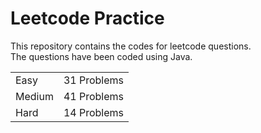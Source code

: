 # Leetcode Practice
This repository contains the codes for leetcode questions. <br>
The questions have been coded using Java. <br>
<table><tr><td>Easy</td><td>31 Problems</td></tr><tr><td>Medium</td><td>41 Problems</td></tr><tr><td>Hard</td><td>14 Problems</td></tr></table>
